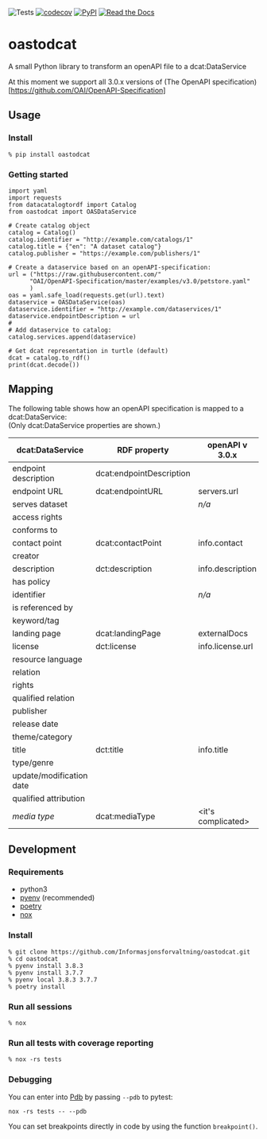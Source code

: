 ![Tests](https://github.com/Informasjonsforvaltning/oastodcat/workflows/Tests/badge.svg)
[![codecov](https://codecov.io/gh/Informasjonsforvaltning/oastodcat/branch/master/graph/badge.svg)](https://codecov.io/gh/Informasjonsforvaltning/oastodcat)
[![PyPI](https://img.shields.io/pypi/v/oastodcat.svg)](https://pypi.org/project/oastodcat/)
[![Read the Docs](https://readthedocs.org/projects/oastodcat/badge/)](https://oastodcat.readthedocs.io/)
# oastodcat

A small Python library to transform an openAPI file to a dcat:DataService

At this moment we support all 3.0.x versions of (The OpenAPI specification)[https://github.com/OAI/OpenAPI-Specification]

## Usage
### Install
```
% pip install oastodcat
```
### Getting started
```
import yaml
import requests
from datacatalogtordf import Catalog
from oastodcat import OASDataService

# Create catalog object
catalog = Catalog()
catalog.identifier = "http://example.com/catalogs/1"
catalog.title = {"en": "A dataset catalog"}
catalog.publisher = "https://example.com/publishers/1"

# Create a dataservice based on an openAPI-specification:
url = ("https://raw.githubusercontent.com/"
      "OAI/OpenAPI-Specification/master/examples/v3.0/petstore.yaml"
      )
oas = yaml.safe_load(requests.get(url).text)
dataservice = OASDataService(oas)
dataservice.identifier = "http://example.com/dataservices/1"
dataservice.endpointDescription = url
#
# Add dataservice to catalog:
catalog.services.append(dataservice)

# Get dcat representation in turtle (default)
dcat = catalog.to_rdf()
print(dcat.decode())
```

## Mapping
The following table shows how an openAPI specification is mapped to a dcat:DataService:  
(Only dcat:DataService properties are shown.)

| dcat:DataService         | RDF property             | openAPI v 3.0.x      |
| ------------------------ | ------------------------ | -------------------- |
| endpoint description     | dcat:endpointDescription | <url to description> |
| endpoint URL             | dcat:endpointURL         | servers.url          |
| serves dataset           |                          | _n/a_                |
| access rights            |                          |                      |
| conforms to              |                          |                      |
| contact point            | dcat:contactPoint        | info.contact         |
| creator                  |                          |                      |
| description              | dct:description          | info.description     |
| has policy               |                          |                      |
| identifier               |                          | _n/a_                |
| is referenced by         |                          |                      |
| keyword/tag              |                          |                      |
| landing page             | dcat:landingPage         | externalDocs         |
| license                  | dct:license              | info.license.url     |
| resource language        |                          |                      |
| relation                 |                          |                      |
| rights                   |                          |                      |
| qualified relation       |                          |                      |
| publisher                |                          |                      |
| release date             |                          |                      |
| theme/category           |                          |                      |
| title                    | dct:title                | info.title           |
| type/genre               |                          |                      |
| update/modification date |                          |                      |
| qualified attribution    |                          |                      |
| _media type_             | dcat:mediaType           | <it's complicated>   |

## Development
### Requirements
- python3
- [pyenv](https://github.com/pyenv/pyenv) (recommended)
- [poetry](https://python-poetry.org/)
- [nox](https://nox.thea.codes/en/stable/)

### Install
```
% git clone https://github.com/Informasjonsforvaltning/oastodcat.git
% cd oastodcat
% pyenv install 3.8.3
% pyenv install 3.7.7
% pyenv local 3.8.3 3.7.7
% poetry install
```
### Run all sessions
```
% nox
```
### Run all tests with coverage reporting
```
% nox -rs tests
```
### Debugging
You can enter into [Pdb](https://docs.python.org/3/library/pdb.html) by passing `--pdb` to pytest:
```
nox -rs tests -- --pdb
```
You can set breakpoints directly in code by using the function `breakpoint()`.
